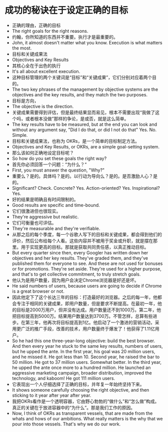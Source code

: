 # 成功的秘诀在于设定正确的目标
- 正确的理由，正确的目标
- The right goals for the right reasons.
- 约翰，你所知道的东西并不重要。执行才是最重要的。
- John, it almost doesn't matter what you know. Execution is what matters the most.
- 目标和关键成果法
- Objectives and Key Results
- 其核心全在于出色的执行
- It's all about excellent execution.
- 这种目标管理的两个关键词是“目标”和“关键成果”，它们分别对应着两个目的。
- The two key phrases of the management by objective systems are the objectives and the key results, and they match the two purposes.
- 目标是方向，
- The objective is the direction.
- 关键成果需要得到评估，但是最终结果显而易见，根本不需要出现“我做了这个吗，或者根本没做”那样的争论，是或否，就是这么简单。
- The key results have to be measured, but at the end you can look and without any argument say, "Did I do that, or did I not do that" Yes. No. Simple.
- 目标和关键成果法，也称为 OKRs，是一个简单的目标制定方法。
- Objectives and Key Results, or OKRs, are a simple goal-setting system.
- 那么该如何正确地设定目标呢？
- So how do you set these goals the right way?
- 首先你必须回答一个问题：“为什么？“
- First, you must answer the question, "Why?"
- 重要么？是的。具体吗？是的。以行动为导向么？是的。是否激励人心？是的。
- Significant? Check. Concrete? Yes. Action-oriented? Yes. Inspirational? Yes.
- 好的结果是明确且有时间限制的。
- Good results are specific and time-bound.
- 它们很激进但也很现实。
- They're aggressive but realistic.
- 它们可衡量也可评估。
- They're measurable and they're verifiable.
- 从那之后的每个季度，每一个谷歌人写下的目标和关键成果，都会得到他们的评价，然后公布给每个人看。这些内容并不被用于奖金或升职，就是摆在那里。用于实现更高的目标。那就是获取共同责任感，以真正推动目标。
- But every quarter since then, every Googler has written down her objectives and her key results. They've graded them, and they've published them for everyone to see. And these are not used for bonuses or for promotions. They're set aside. They're used for a higher purpose, and that's to get collective commitment, to truly stretch goals.
- 他认为是用户数量，因为用户会决定Chrome浏览器是好还是坏。
- He said numbers of users, because users are going to decide if Chrome is a great browser or not.
- 因此他定下了这个长达三年的目标：打造最好的浏览器。之后的每一年，他都会专注于相同的关键成果，即用户数量，但是要求不断提高。在最初一年，他的目标是2000万用户，但并没有达成。用户数量还不到1000万。第二年，他把目标提高到5000万。结果用户数量达到3700万。不管怎样，总算有些进步。在第三年，他再次将目标提高到1亿。他启动了一个激进的营销活动，采用更广泛的推广手段，改善的技术，用户数量终于爆发了！他获得了1.11亿用户。
- So he had this one three-year-long objective: build the best browser. And then every year he stuck to the same key results, numbers of users, but he upped the ante. In the first year, his goal was 20 million users, and he missed it. He got less than 10. Second year, he raised the bar to 50 million. He got to 37 million users. Somewhat better. In the third year, he upped the ante once more to a hundred million. He launched an aggressive marketing campaign, broader distribution, improved the technology, and kaboom! He got 111 million users.
- 它表现出一个人仔细选择了正确的目标，并年复一年始终坚持下来。
- It shows someone carefully choosing the right objective, and then sticking to it year after year after year.
- 我把OKRs看作是一个透明容器，它由野心勃勃的“做什么”和“怎么做”构成。真正的关键在于放进容器中的“为什么”。那是我们工作的原因。
- Now, I think of OKRs as transparent vessels, that are made from the whats and hows of our ambitions. What really matters is the why that we pour into those vessels. That's why we do our work.
